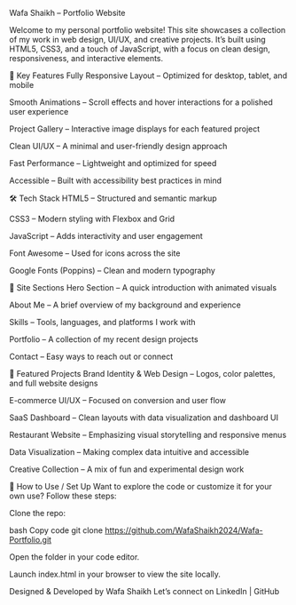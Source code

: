 Wafa Shaikh – Portfolio Website

Welcome to my personal portfolio website! This site showcases a collection of my work in web design, UI/UX, and creative projects. 
It’s built using HTML5, CSS3, and a touch of JavaScript, with a focus on clean design, responsiveness, and interactive elements.



🌟 Key Features
Fully Responsive Layout – Optimized for desktop, tablet, and mobile

Smooth Animations – Scroll effects and hover interactions for a polished user experience

Project Gallery – Interactive image displays for each featured project

Clean UI/UX – A minimal and user-friendly design approach

Fast Performance – Lightweight and optimized for speed

Accessible – Built with accessibility best practices in mind

🛠️ Tech Stack
HTML5 – Structured and semantic markup

CSS3 – Modern styling with Flexbox and Grid

JavaScript – Adds interactivity and user engagement

Font Awesome – Used for icons across the site

Google Fonts (Poppins) – Clean and modern typography

📁 Site Sections
Hero Section – A quick introduction with animated visuals

About Me – A brief overview of my background and experience

Skills – Tools, languages, and platforms I work with

Portfolio – A collection of my recent design projects

Contact – Easy ways to reach out or connect


🎨 Featured Projects
Brand Identity & Web Design – Logos, color palettes, and full website designs

E-commerce UI/UX – Focused on conversion and user flow

SaaS Dashboard – Clean layouts with data visualization and dashboard UI

Restaurant Website – Emphasizing visual storytelling and responsive menus

Data Visualization – Making complex data intuitive and accessible

Creative Collection – A mix of fun and experimental design work

🔧 How to Use / Set Up
Want to explore the code or customize it for your own use? Follow these steps:

Clone the repo:

bash
Copy code
git clone https://github.com/WafaShaikh2024/Wafa-Portfolio.git

Open the folder in your code editor.

Launch index.html in your browser to view the site locally.

Designed & Developed by Wafa Shaikh
Let’s connect on LinkedIn | GitHub
